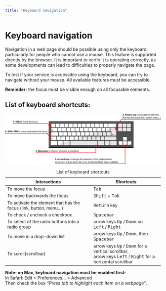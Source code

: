 ```yaml
---
title: "Keyboard navigation"
---
```


# Keyboard navigation

Navigation in a web page should be possible using only the keyboard, particularly for people who cannot use a mouse. This feature is supported directly by the browser. It is important to verify it is operating correctly, as some developments can lead to difficulties to properly navigate the page.
  
To test if your service is accessible using the keyboard, you can try to navigate without your mouse. All available features must be accessible.  

**Reminder:** the focus must be visible enough on all focusable elements.

## List of keyboard shortcuts:

![keyboard shortcuts illustration](/en/web/images/keyboard.png)

<table class="table">
<caption class="sr-only">List of keyboard shortcuts</caption>
   <thead>
      <tr>
         <th>Interactions</th>
         <th>Shortcuts</th>
      </tr>
   </thead>
   <tbody>
      <tr>
         <td>To move the focus</td>
         <td><kbd>Tab</kbd></td>
      </tr>
      <tr>
         <td>To move backwards the focus</td>
         <td><kbd>Shift</kbd> + <kbd>Tab</kbd></td>
      </tr>
      <tr>
         <td>To activate the element that has the focus (link, button, menu…)</td>
         <td><kbd>Return</kbd> key</td>
      </tr>
      <tr>
         <td>To check / uncheck a checkbox</td>
         <td><kbd>Spacebar</kbd></td>
      </tr>
      <tr>
         <td>To select of the radio buttons into a radio group</td>
         <td>arrow keys <kbd>Up</kbd>&nbsp;/&nbsp;<kbd>Down</kbd> ou <kbd>Left</kbd>&nbsp;/&nbsp;<kbd>Right</kbd></td>
      </tr>
      <tr>
         <td>To move in a drop-down list</td>
         <td>arrow keys <kbd>Up</kbd>&nbsp;/&nbsp;<kbd>Down</kbd>, then <kbd>Spacebar</kbd></td>
      </tr>
	  <tr>
         <td>To scroll(scrollbar)</td>
         <td>arrow keys <kbd>Up</kbd>&nbsp;/&nbsp;<kbd>Down</kbd> for a vertical scrollbar,<br> arrow keys <kbd>Left</kbd>&nbsp;/&nbsp;<kbd>Right</kbd> for a horizontal scrollbar</td>
      </tr>
   </tbody>
</table>


**Note: on Mac, keyboard navigation must be enabled first:**  
In Safari: Edit > Preferences… > Advanced  
Then check the box *“Press tab to highlight each item on a webpage”*.
